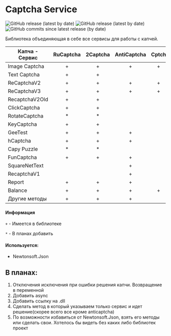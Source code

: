 # Captcha Service

![GitHub release (latest by date)](https://img.shields.io/badge/C%23%20-%20.Net%20Framework%204.5.2-blueviolet)
![GitHub release (latest by date)](https://img.shields.io/github/v/release/odi1n/Captcha-Service)
![GitHub commits since latest release (by date)](https://img.shields.io/github/commits-since/odi1n/Captcha-Service/1.0.5.0)

Библиотека объединяющая в себе все сервисы для работы с капчей.

|  Капча - Сервис | RuCaptcha | 2Captcha | AntiCaptcha| Cptch|CaptchaGuru | Solvecaptcha| Azcaptcha | X-captcha   | Pixodrom|
| ---             | :---:     | :---:    | :---:      |:---: |:---:       |:---:        |:---:      |:---:        | :---:  |
| Image Captcha   |      +    |   +      | +          |     +|      +     |       *     |    *      |             |         |
| Text Captcha    |      +    |   +      |            |      |            |       *     |    *      |             |         |
| ReCaptchaV2     |      +    |   +      |+           |     +|      +     |       *     |    *      |       *     |         |
| ReCaptchaV3     |      +    |   +      |+           |     +|      +     |             |    *      |             |         |
| RecaptchaV2Old  |      +    |   +      |            |      |            |       *     |           |             |         |
| ClickCaptcha    |      +    |   +      |            |      |            |       *     |           |             |         |
| RotateCaptcha   |      *    |   *      |            |      |            |       *     |           |             |         |
| KeyCaptcha      |      +    |   +      |            |      |            |       *     |           |             |         |
| GeeTest         |      +    |   +      | +          |      |            |             |           |             |         |
| hCaptcha        |      +    |   +      | +          |      |      +     |             |           |             |         |
| Capy Puzzle     |      *    |   *      |            |      |            |             |           |             |         |
| FunCaptcha      |      +    |   +      | +          |      |            |        *    |           |             |         |
|  SquareNetText  |           |          | +          |      |            |             |           |             |         |
| RecaptchaV1     |           |          | +          |      |            |        *    |     *     |             |         |
| Report          |      +    |    +     | +          |      |            |             |           |             |         |
| Balance         |      +    |    +     | +          |     +|      +     |        *    |     *     |     *       |         |
| Другие методы   |      +    |    +     | +          |      |            |        *    |     *     |     *       |         |

#### Информация
`+` - Имеется в библиотеке

`*` - В планах добавить
    
#### Используется:
- Newtonsoft.Json
    
## В планах:
  1. Отключения исключения при ошибки решения капчи. Возвращение в переменной
  2. Добавить async
  3. Добавить ссылку на .dll
  4. Сделать метод в который указываем только сервис и идет решение(скорее всего все кроме anticaptcha)
  5. По возможности избавиться от Newtonsoft.Json, взять его методы или сделать свои. Хотелось бы видеть без каких либо библиотек проект
